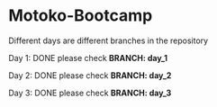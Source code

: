 # Motoko-Bootcamp
Different days are different branches in the repository

Day 1: DONE please check **BRANCH: day_1**

Day 2: DONE please check **BRANCH: day_2**

Day 3: DONE please check **BRANCH: day_3**
